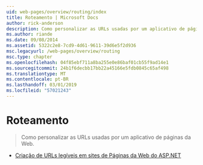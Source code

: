 ```yaml
---
uid: web-pages/overview/routing/index
title: Roteamento | Microsoft Docs
author: rick-anderson
description: Como personalizar as URLs usadas por um aplicativo de páginas da Web.
ms.author: riande
ms.date: 09/08/2014
ms.assetid: 5322c2e8-7cd9-4d61-9611-39d6e5f2d936
msc.legacyurl: /web-pages/overview/routing
msc.type: chapter
ms.openlocfilehash: 04f85ebf711a8ba255e0e86baf01cb55f9ad14e1
ms.sourcegitcommit: 24b1f6decbb17bb22a45166e5fdb0845c65af498
ms.translationtype: MT
ms.contentlocale: pt-BR
ms.lasthandoff: 03/01/2019
ms.locfileid: "57021243"
---
```

<a name="routing"></a>Roteamento
====================
> Como personalizar as URLs usadas por um aplicativo de páginas da Web.


- [Criação de URLs legíveis em sites de Páginas da Web do ASP.NET](creating-readable-urls-in-aspnet-web-pages-sites.md)
